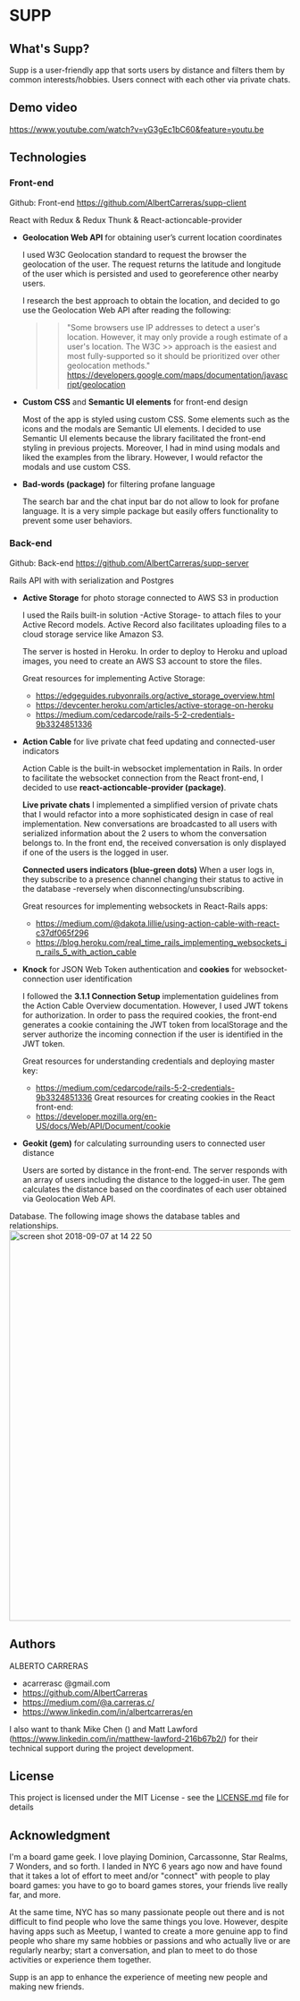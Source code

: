 # SUPP

## What's Supp?

Supp is a user-friendly app that sorts users by distance and filters them by common interests/hobbies. Users connect with each other via private chats. 

## Demo video

https://www.youtube.com/watch?v=yG3gEc1bC60&feature=youtu.be

## Technologies

### Front-end
Github:
Front-end 
https://github.com/AlbertCarreras/supp-client

React with Redux & Redux Thunk & React-actioncable-provider
  * **Geolocation Web API** for obtaining user’s current location coordinates

    I used W3C Geolocation standard to request the browser the geolocation of the user. The request returns the latitude and longitude of the user which is persisted and used to georeference other nearby users.

    I research the best approach to obtain the location, and decided to go use the Geolocation Web API after reading the following: 
      >> "Some browsers use IP addresses to detect a user's location. However, it may only provide a rough estimate of a user's location. The W3C >> approach is the easiest and most fully-supported so it should be prioritized over other geolocation methods."
      >> https://developers.google.com/maps/documentation/javascript/geolocation
    
  * **Custom CSS** and **Semantic UI elements** for front-end design
  
    Most of the app is styled using custom CSS. Some elements such as the icons and the modals are Semantic UI elements.
    I decided to use Semantic UI elements because the library facilitated the front-end styling in previous projects. Moreover, I had in mind using modals and liked the examples from the library. However, I would refactor the modals and use custom CSS. 

  * **Bad-words (package)** for filtering profane language
  
    The search bar and the chat input bar do not allow to look for profane language. It is a very simple package but easily offers functionality to prevent some user behaviors.

### Back-end 
Github:
Back-end
https://github.com/AlbertCarreras/supp-server

Rails API with with serialization and Postgres
  * **Active Storage** for photo storage connected to AWS S3 in production
  
    I used the Rails built-in solution -Active Storage- to attach files to your Active Record models. Active Record also facilitates uploading files to a cloud storage service like Amazon S3.

    The server is hosted in Heroku. In order to deploy to Heroku and upload images, you need to create an AWS S3 account to store the files.
    
    Great resources for implementing Active Storage:
    * https://edgeguides.rubyonrails.org/active_storage_overview.html
    * https://devcenter.heroku.com/articles/active-storage-on-heroku
    * https://medium.com/cedarcode/rails-5-2-credentials-9b3324851336

  * **Action Cable** for live private chat feed updating and connected-user indicators
    
      Action Cable is the built-in websocket implementation in Rails. In order to facilitate the websocket connection from the React front-end, I decided to use **react-actioncable-provider (package)**.
      
      __Live private chats__ I implemented a simplified version of private chats that I would refactor into a more sophisticated design in case of real implementation. New conversations are broadcasted to all users with serialized information about the 2 users to whom the conversation belongs to. In the front end, the received conversation is only displayed if one of the users is the logged in user.
    
      __Connected users indicators (blue-green dots)__ When a user logs in, they subscribe to a presence channel changing their status to active in the database  -reversely when disconnecting/unsubscribing. 

      Great resources for implementing websockets in React-Rails apps:
      * https://medium.com/@dakota.lillie/using-action-cable-with-react-c37df065f296
      * https://blog.heroku.com/real_time_rails_implementing_websockets_in_rails_5_with_action_cable

  * **Knock** for JSON Web Token authentication and **cookies** for websocket-connection user identification
  
      I followed the __3.1.1 Connection Setup__ implementation guidelines from the Action Cable Overview documentation. However, I used JWT tokens for authorization. In order to pass the required cookies, the front-end generates a cookie containing the JWT token from localStorage and the server authorize the incoming connection if the user is identified in the JWT token.
    
      Great resources for understanding credentials and deploying master key:
      * https://medium.com/cedarcode/rails-5-2-credentials-9b3324851336
      Great resources for creating cookies in the React front-end:
      * https://developer.mozilla.org/en-US/docs/Web/API/Document/cookie
    
  * **Geokit (gem)** for calculating surrounding users to connected user distance
  
      Users are sorted by distance in the front-end. The server responds with an array of users including the distance to the logged-in user. The gem calculates the distance based on the coordinates of each user obtained via Geolocation Web API.

  Database. The following image shows the database tables and relationships.
    <img width="698" alt="screen shot 2018-09-07 at 14 22 50" src="https://user-images.githubusercontent.com/10593890/45236338-92fbe900-b2a9-11e8-87f1-dd8a155de961.png">

## Authors

ALBERTO CARRERAS
* acarrerasc @gmail.com
* https://github.com/AlbertCarreras
* https://medium.com/@a.carreras.c/
* https://www.linkedin.com/in/albertcarreras/en

I also want to thank Mike Chen () and Matt Lawford (https://www.linkedin.com/in/matthew-lawford-216b67b2/) for their technical support during the project development.

## License

This project is licensed under the MIT License - see the [LICENSE.md](LICENSE.md) file for details

## Acknowledgment

I'm a board game geek. I love playing Dominion, Carcassonne, Star Realms, 7 Wonders, and so forth. I landed in NYC 6 years ago now and have found that it takes a lot of effort to meet and/or "connect" with people to play board games: you have to go to board games stores, your friends live really far, and more. 

At the same time, NYC has so many passionate people out there and is not difficult to find people who love the same things you love. However, despite having apps such as Meetup, I wanted to create a more genuine app to find people who share my same hobbies or passions and who actually live or are regularly nearby; start a conversation, and plan to meet to do those activities or experience them together. 

Supp is an app to enhance the experience of meeting new people and making new friends. 

